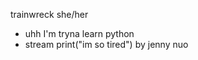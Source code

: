 trainwreck she/her
- uhh I'm tryna learn python 
- stream print("im so tired") by jenny nuo

<!---
trainwreck01/trainwreck01 is a ✨ special ✨ repository because its `README.md` (this file) appears on your GitHub profile.
You can click the Preview link to take a look at your changes.
--->

